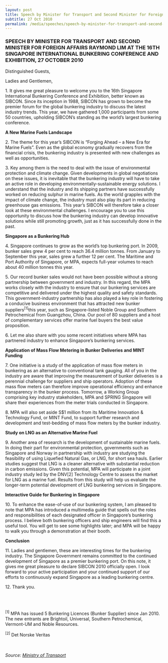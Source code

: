 ```yaml
---
layout: post
title: Speech by Minister for Transport and Second Minister for Foreign Affairs Raymond Lim at the 16th Singapore International Bunkering Conference and Exhibition, 27 October 2010
subtitle: 27 Oct 2010
permalink: /media/speeches/speech-by-minister-for-transport-and-second-minister-for-foreign-affairs-raymond-lim-at-the-16th-singapore-international-bunkering-conference-and-exhibition-27-october-2010
---
```


### SPEECH BY MINISTER FOR TRANSPORT AND SECOND MINISTER FOR FOREIGN AFFAIRS RAYMOND LIM AT THE 16TH SINGAPORE INTERNATIONAL BUNKERING CONFERENCE AND EXHIBITION, 27 OCTOBER 2010

Distinguished Guests,

Ladies and Gentlemen,

1\. It gives me great pleasure to welcome you to the 16th Singapore International Bunkering Conference and Exhibition, better known as SIBCON. Since its inception in 1988, SIBCON has grown to become the premier forum for the global bunkering industry to discuss the latest industry trends. This year, we have gathered 1,000 participants from some 50 countries, upholding SIBCON’s standing as the world’s largest bunkering conference.

**A New Marine Fuels Landscape**

2\. The theme for this year’s SIBCON is “Forging Ahead – a New Era for Marine Fuels”. Even as the global economy gradually recovers from the financial crisis, the bunkering industry is presented with new challenges as well as opportunities.

3\. Key among them is the need to deal with the issue of environmental protection and climate change. Given developments in global negotiations on these issues, it is inevitable that the bunkering industry will have to take an active role in developing environmentally-sustainable energy solutions. I understand that the industry and its shipping partners have successfully worked on reducing sulphur in marine fuels. As the world grapples with the impact of climate change, the industry must also play its part in reducing greenhouse gas emissions. This year’s SIBCON will therefore take a closer look at these environmental challenges. I encourage you to use this opportunity to discuss how the bunkering industry can develop innovative solutions while still promoting growth, just as it has successfully done in the past.

**Singapore as a Bunkering Hub**

4\. Singapore continues to grow as the world’s top bunkering port. In 2009, bunker sales grew 4 per cent to reach 36.4 million tonnes. From January to September this year, sales grew a further 12 per cent. The Maritime and Port Authority of Singapore, or MPA, expects full-year volumes to reach about 40 million tonnes this year.

5\. Our record bunker sales would not have been possible without a strong partnership between government and industry. In this regard, the MPA works closely with the industry to ensure that our bunkering services are competitive and delivered under the highest quality and safety standards. This government-industry partnership has also played a key role in fostering a conducive business environment that has attracted new bunker suppliers<sup>[1]</sup>this year, such as Singapore-listed Noble Group and Southern Petrochemical from Guangzhou, China. Our pool of 80 suppliers and a host of complementary services offer marine fuel buyers the best value proposition.

6\. Let me also share with you some recent initiatives where MPA has partnered industry to enhance Singapore’s bunkering services.

**Application of Mass Flow Metering in Bunker Deliveries and MINT Funding**

7\. One initiative is a study of the application of mass flow meters in bunkering as an alternative to conventional tank gauging. All of you in the industry are aware that improving the measurement of bunker deliveries is a perennial challenge for suppliers and ship operators. Adoption of these mass flow meters can therefore improve operational efficiency and enhance transparency in the bunker process. Tomorrow, a Working Group comprising key industry stakeholders, MPA and SPRING Singapore will share their experiences from the meter trials conducted in Singapore.

8\. MPA will also set aside S$1 million from its Maritime Innovation & Technology Fund, or MINT Fund, to support further research and development and test-bedding of mass flow meters by the bunker industry.

**Study on LNG as an Alternative Marine Fuel**

9\. Another area of research is the development of sustainable marine fuels. In doing their part for environmental protection, governments such as Singapore and Norway in partnership with industry are studying the feasibility of using Liquefied Natural Gas, or LNG, for short sea hauls. Earlier studies suggest that LNG is a cleaner alternative with substantial reduction in carbon emissions. Given this potential, MPA will participate in a joint industry study led by the DNV[2] Technology Centre to assess the market for LNG as a marine fuel. Results from this study will help us evaluate the longer-term potential development of LNG bunkering services in Singapore.

**Interactive Guide for Bunkering in Singapore**

10\. To enhance the ease-of-use of our bunkering system, I am pleased to note that MPA has introduced a multimedia guide that spells out the roles and responsibilities of each designated officer in Singapore’s bunkering process. I believe both bunkering officers and ship engineers will find this a useful tool. You will get to see some highlights later; and MPA will be happy to walk you through a demonstration at their booth.

**Conclusion**

11\. Ladies and gentlemen, these are interesting times for the bunkering industry. The Singapore Government remains committed to the continued development of Singapore as a premier bunkering port. On this note, it gives me great pleasure to declare SIBCON 2010 officially open. I look forward to your active participation and your continued support of our efforts to continuously expand Singapore as a leading bunkering centre.

12\. Thank you.  
<br><br><br>

<sup>[1]</sup> MPA has issued 5 Bunkering Licences (Bunker Supplier) since Jan 2010. The new entrants are Brightoil, Universal, Southern Petrochemical, Vermont-UM and Noble Resources.

<sup>[2]</sup> Det Norske Veritas
<br><br><br>

*Source: [<a href="https://www.mot.gov.sg/" target="_blank">Ministry of Transport</a>](https://www.mot.gov.sg/)*
